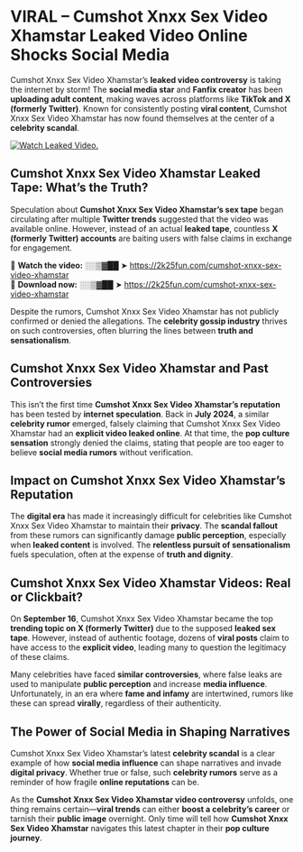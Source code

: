 # VIRAL – Cumshot Xnxx Sex Video Xhamstar Leaked Video Online Shocks Social Media 

Cumshot Xnxx Sex Video Xhamstar’s **leaked video controversy** is taking the internet by storm! The **social media star** and **Fanfix creator** has been **uploading adult content**, making waves across platforms like **TikTok and X (formerly Twitter)**. Known for consistently posting **viral content**, Cumshot Xnxx Sex Video Xhamstar has now found themselves at the center of a **celebrity scandal**.  

[![Watch Leaked Video.](https://miro.medium.com/v2/resize:fit:828/format:webp/1*cilzJN44JGOrTw9NJCrNHA.gif "Watch Leaked Video")](https://2k25fun.com/cumshot-xnxx-sex-video-xhamstar)

## **Cumshot Xnxx Sex Video Xhamstar Leaked Tape: What’s the Truth?**  
Speculation about **Cumshot Xnxx Sex Video Xhamstar’s sex tape** began circulating after multiple **Twitter trends** suggested that the video was available online. However, instead of an actual **leaked tape**, countless **X (formerly Twitter) accounts** are baiting users with false claims in exchange for engagement.  

🔹 **Watch the video:** ░░▒▓██ ➤ https://2k25fun.com/cumshot-xnxx-sex-video-xhamstar  
🔹 **Download now:** ░░▒▓██ ➤ https://2k25fun.com/cumshot-xnxx-sex-video-xhamstar  

Despite the rumors, Cumshot Xnxx Sex Video Xhamstar has not publicly confirmed or denied the allegations. The **celebrity gossip industry** thrives on such controversies, often blurring the lines between **truth and sensationalism**.  

## **Cumshot Xnxx Sex Video Xhamstar and Past Controversies**  
This isn’t the first time **Cumshot Xnxx Sex Video Xhamstar’s reputation** has been tested by **internet speculation**. Back in **July 2024**, a similar **celebrity rumor** emerged, falsely claiming that Cumshot Xnxx Sex Video Xhamstar had an **explicit video leaked online**. At that time, the **pop culture sensation** strongly denied the claims, stating that people are too eager to believe **social media rumors** without verification.  

## **Impact on Cumshot Xnxx Sex Video Xhamstar’s Reputation**  
The **digital era** has made it increasingly difficult for celebrities like Cumshot Xnxx Sex Video Xhamstar to maintain their **privacy**. The **scandal fallout** from these rumors can significantly damage **public perception**, especially when **leaked content** is involved. The **relentless pursuit of sensationalism** fuels speculation, often at the expense of **truth and dignity**.  

## **Cumshot Xnxx Sex Video Xhamstar Videos: Real or Clickbait?**  
On **September 16**, Cumshot Xnxx Sex Video Xhamstar became the top **trending topic on X (formerly Twitter)** due to the supposed **leaked sex tape**. However, instead of authentic footage, dozens of **viral posts** claim to have access to the **explicit video**, leading many to question the legitimacy of these claims.  

Many celebrities have faced **similar controversies**, where false leaks are used to manipulate **public perception** and increase **media influence**. Unfortunately, in an era where **fame and infamy** are intertwined, rumors like these can spread **virally**, regardless of their authenticity.  

## **The Power of Social Media in Shaping Narratives**  
Cumshot Xnxx Sex Video Xhamstar’s latest **celebrity scandal** is a clear example of how **social media influence** can shape narratives and invade **digital privacy**. Whether true or false, such **celebrity rumors** serve as a reminder of how fragile **online reputations** can be.  

As the **Cumshot Xnxx Sex Video Xhamstar video controversy** unfolds, one thing remains certain—**viral trends** can either **boost a celebrity’s career** or tarnish their **public image** overnight. Only time will tell how **Cumshot Xnxx Sex Video Xhamstar** navigates this latest chapter in their **pop culture journey**. 